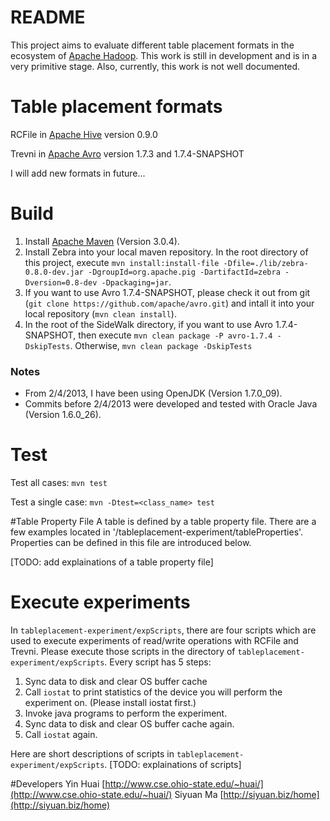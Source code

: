 # README
This project aims to evaluate different table placement formats in the ecosystem of [Apache Hadoop](http://hadoop.apache.org/). This work is still in development and is in a very primitive stage. Also, currently, this work is not well documented.

# Table placement formats
RCFile in [Apache Hive](http://hive.apache.org/) version 0.9.0 

Trevni in [Apache Avro](http://avro.apache.org/) version 1.7.3 and 1.7.4-SNAPSHOT

I will add new formats in future...

# Build
1. Install [Apache Maven](http://maven.apache.org/) (Version 3.0.4).
2. Install Zebra into your local maven repository. In the root directory of this project, execute `mvn install:install-file -Dfile=./lib/zebra-0.8.0-dev.jar -DgroupId=org.apache.pig -DartifactId=zebra -Dversion=0.8-dev -Dpackaging=jar`.
2. If you want to use Avro 1.7.4-SNAPSHOT, please check it out from git (`git clone https://github.com/apache/avro.git`) and intall it into your local repository (`mvn clean install`). 
3. In the root of the SideWalk directory, if you want to use Avro 1.7.4-SNAPSHOT, then execute `mvn clean package -P avro-1.7.4 -DskipTests`. Otherwise, `mvn clean package -DskipTests`

### Notes
* From 2/4/2013, I have been using OpenJDK (Version 1.7.0_09).
* Commits before 2/4/2013 were developed and tested with Oracle Java (Version 1.6.0_26).

# Test
Test all cases: `mvn test`

Test a single case: `mvn -Dtest=<class_name> test`

#Table Property File
A table is defined by a table property file. There are a few examples located in '/tableplacement-experiment/tableProperties'. Properties can be defined in this file are introduced below.

[TODO: add explainations of a table property file]

# Execute experiments
In `tableplacement-experiment/expScripts`, there are four scripts which are used to execute experiments of read/write operations with RCFile and Trevni.
Please execute those scripts in the directory of `tableplacement-experiment/expScripts`.
Every script has 5 steps:

1. Sync data to disk and clear OS buffer cache
2. Call `iostat` to print statistics of the device you will perform the experiment on. (Please install iostat first.)
3. Invoke java programs to perform the experiment.
4. Sync data to disk and clear OS buffer cache again.
5. Call `iostat` again.

Here are short descriptions of scripts in `tableplacement-experiment/expScripts`.
[TODO: explainations of scripts]


#Developers
Yin Huai  [http://www.cse.ohio-state.edu/~huai/](http://www.cse.ohio-state.edu/~huai/)
Siyuan Ma [http://siyuan.biz/home](http://siyuan.biz/home)

